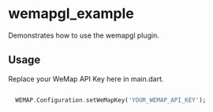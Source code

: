 # wemapgl_example

Demonstrates how to use the wemapgl plugin.

## Usage
Replace your WeMap API Key here in main.dart.

```dart

  WEMAP.Configuration.setWeMapKey('YOUR_WEMAP_API_KEY');

```